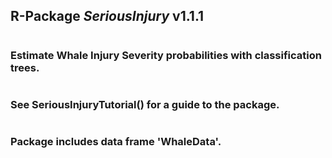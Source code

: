 ## R-Package *SeriousInjury* v1.1.1
#
### Estimate Whale Injury Severity probabilities with classification trees.
#
### See SeriousInjuryTutorial() for a guide to the package.
#
### Package includes data frame 'WhaleData'.

